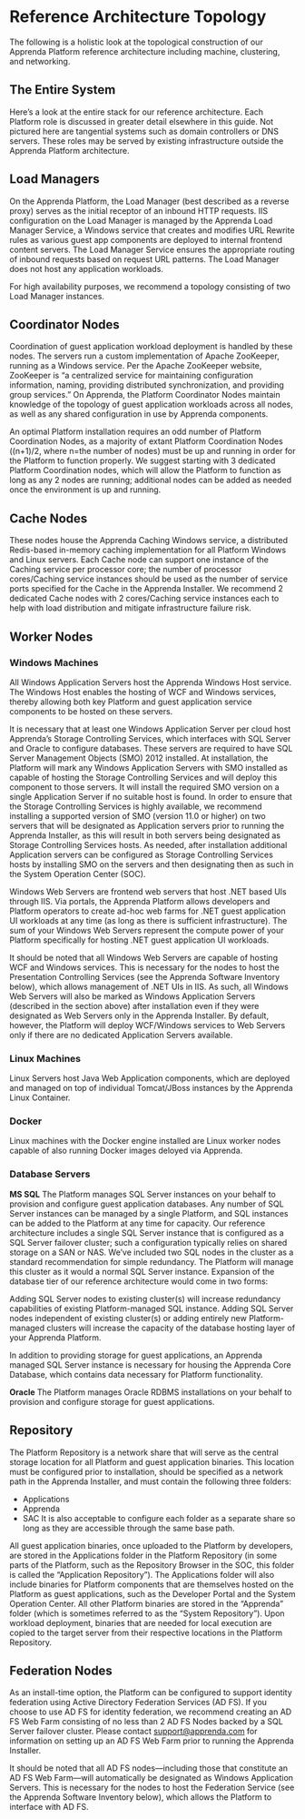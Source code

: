 # Reference Architecture Topology

The following is a holistic look at the topological construction of our Apprenda Platform reference architecture including machine, clustering, and networking.

## The Entire System
Here’s a look at the entire stack for our reference architecture.  Each Platform role is discussed in greater detail elsewhere in this guide.  Not pictured here are tangential systems such as domain controllers or DNS servers.  These roles may be served by existing infrastructure outside the Apprenda Platform architecture.

## Load Managers
On the Apprenda Platform, the Load Manager (best described as a reverse proxy) serves as the initial receptor of an inbound HTTP requests.  IIS configuration on the Load Manager is managed by the Apprenda Load Manager Service, a Windows service that creates and modifies URL Rewrite rules as various guest app components are deployed to internal frontend content servers.  The Load Manager Service ensures the appropriate routing of inbound requests based on request URL patterns.  The Load Manager does not host any application workloads.

For high availability purposes, we recommend a topology consisting of two Load Manager instances.

## Coordinator Nodes
Coordination of guest application workload deployment is handled by these nodes. The servers run a custom implementation of Apache ZooKeeper, running as a Windows service. Per the Apache ZooKeeper website, ZooKeeper is “a centralized service for maintaining configuration information, naming, providing distributed synchronization, and providing group services.” On Apprenda, the Platform Coordinator Nodes maintain knowledge of the topology of guest application workloads across all nodes, as well as any shared configuration in use by Apprenda components.

An optimal Platform installation requires an odd number of Platform Coordination Nodes, as a majority of extant Platform Coordination Nodes ((n+1)/2, where n=the number of nodes) must be up and running in order for the Platform to function properly. We suggest starting with 3 dedicated Platform Coordination nodes, which will allow the Platform to function as long as any 2 nodes are running; additional nodes can be added as needed once the environment is up and running.

## Cache Nodes
These nodes house the Apprenda Caching Windows service, a distributed Redis-based in-memory caching implementation for all Platform Windows and Linux servers.  Each Cache node can support one instance of the Caching service per processor core; the number of processor cores/Caching service instances should be used as the number of service ports specified for the Cache in the Apprenda Installer. We recommend 2 dedicated Cache nodes with 2 cores/Caching service instances each to help with load distribution and mitigate infrastructure failure risk.

## Worker Nodes

### Windows Machines
All Windows Application Servers host the Apprenda Windows Host service. The Windows Host enables the hosting of WCF and Windows services, thereby allowing both key Platform and guest application service components to be hosted on these servers.

It is necessary that at least one Windows Application Server per cloud host Apprenda’s Storage Controlling Services, which interfaces with SQL Server and Oracle to configure databases. These servers are required to have SQL Server Management Objects (SMO) 2012 installed.  At installation, the Platform will mark any Windows Application Servers with SMO installed as capable of hosting the Storage Controlling Services and will deploy this component to those servers.  It will install the required SMO version on a single Application Server if no suitable host is found.  In order to ensure that the Storage Controlling Services is highly available, we recommend installing a supported version of SMO (version 11.0 or higher) on two servers that will be designated as Application servers prior to running the Apprenda Installer, as this will result in both servers being designated as Storage Controlling Services hosts.  As needed, after installation additional Application servers can be configured as Storage Controlling Services hosts by installing SMO on the servers and then designating then as such in the System Operation Center (SOC).

Windows Web Servers are frontend web servers that host .NET based UIs through IIS. Via portals, the Apprenda Platform allows developers and Platform operators to create ad-hoc web farms for .NET guest application UI workloads at any time (as long as there is sufficient infrastructure).  The sum of your Windows Web Servers represent the compute power of your Platform specifically for hosting .NET guest application UI workloads.

It should be noted that all Windows Web Servers are capable of hosting WCF and Windows services. This is necessary for the nodes to host the Presentation Controlling Services (see the Apprenda Software Inventory below), which allows management of .NET UIs in IIS. As such, all Windows Web Servers will also be marked as Windows Application Servers (described in the section above) after installation even if they were designated as Web Servers only in the Apprenda Installer.  By default, however, the Platform will deploy WCF/Windows services to Web Servers only if there are no dedicated Application Servers available.

### Linux Machines
Linux Servers host Java Web Application components, which are deployed and managed on top of individual Tomcat/JBoss instances by the Apprenda Linux Container.

### Docker
Linux machines with the Docker engine installed are Linux worker nodes capable of also running Docker images deloyed via Apprenda.

### Database Servers
**MS SQL**
The Platform manages SQL Server instances on your behalf to provision and configure guest application databases. Any number of SQL Server instances can be managed by a single Platform, and SQL instances can be added to the Platform at any time for capacity.  Our reference architecture includes a single SQL Server instance that is configured as a SQL Server failover cluster; such a configuration typically relies on shared storage on a SAN or NAS.  We’ve included two SQL nodes in the cluster as a standard recommendation for simple redundancy.  The Platform will manage this cluster as it would a normal SQL Server instance.  Expansion of the database tier of our reference architecture would come in two forms:

Adding SQL Server nodes to existing cluster(s) will increase redundancy capabilities of existing Platform-managed SQL instance.
Adding SQL Server nodes independent of existing cluster(s) or adding entirely new Platform-managed clusters will increase the capacity of the database hosting layer of your Apprenda Platform.

In addition to providing storage for guest applications, an Apprenda managed SQL Server instance is necessary for housing the Apprenda Core Database, which contains data necessary for Platform functionality.

**Oracle**
The Platform manages Oracle RDBMS installations on your behalf to provision and configure storage for guest applications.

## Repository
The Platform Repository is a network share that will serve as the central storage location for all Platform and guest application binaries. This location must be configured prior to installation, should be specified as a network path in the Apprenda Installer, and must contain the following three folders:
* Applications
* Apprenda
* SAC
It is also acceptable to configure each folder as a separate share so long as they are accessible through the same base path.

All guest application binaries, once uploaded to the Platform by developers, are stored in the Applications folder in the Platform Repository (in some parts of the Platform, such as the Repository Browser in the SOC, this folder is called the “Application Repository”).  The Applications folder will also include binaries for Platform components that are themselves hosted on the Platform as guest applications, such as the Developer Portal and the System Operation Center. All other Platform binaries are stored in the “Apprenda” folder (which is sometimes referred to as the “System Repository”).  Upon workload deployment, binaries that are needed for local execution are copied to the target server from their respective locations in the Platform Repository.

## Federation Nodes
As an install-time option, the Platform can be configured to support identity federation using Active Directory Federation Services (AD FS). If you choose to use AD FS for identity federation, we recommend creating an AD FS Web Farm consisting of no less than 2 AD FS Nodes backed by a SQL Server failover cluster.  Please contact support@apprenda.com for information on setting up an AD FS Web Farm prior to running the Apprenda Installer.

It should be noted that all AD FS nodes—including those that constitute an AD FS Web Farm—will automatically be designated as Windows Application Servers. This is necessary for the nodes to host the Federation Service (see the Apprenda Software Inventory below), which allows the Platform to interface with AD FS.

